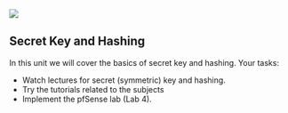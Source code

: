 <img src="https://github.com/billbuchanan/csn09112/blob/master/zadditional/top_csn09112.png"/>
<h2>Secret Key and Hashing</h2>
<p>In this unit we will cover the basics of secret key and hashing.  Your tasks:</p>
<ul>
  <li>Watch lectures for secret (symmetric) key and hashing.</li>
  <li>Try the tutorials related to the subjects</li>
  <li>Implement the pfSense lab (Lab 4).</li>
  </ul>
